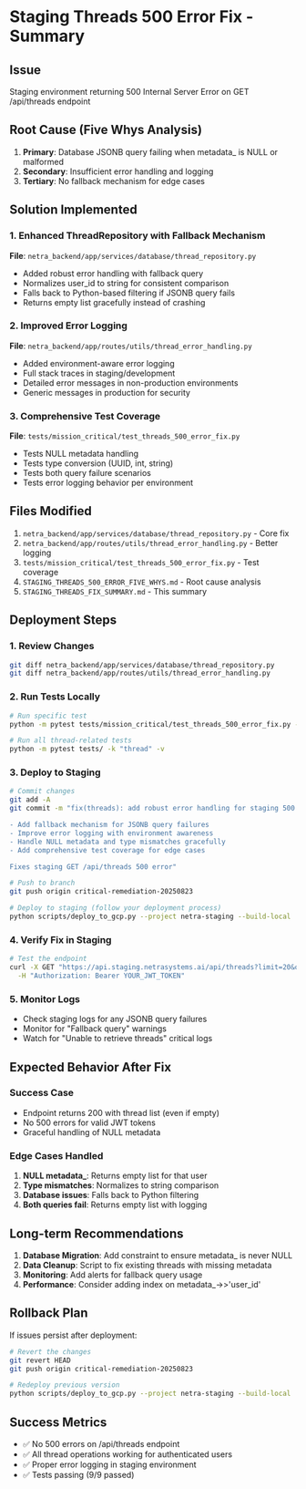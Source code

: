 # Staging Threads 500 Error Fix - Summary

## Issue
Staging environment returning 500 Internal Server Error on GET /api/threads endpoint

## Root Cause (Five Whys Analysis)
1. **Primary**: Database JSONB query failing when metadata_ is NULL or malformed
2. **Secondary**: Insufficient error handling and logging
3. **Tertiary**: No fallback mechanism for edge cases

## Solution Implemented

### 1. Enhanced ThreadRepository with Fallback Mechanism
**File**: `netra_backend/app/services/database/thread_repository.py`

- Added robust error handling with fallback query
- Normalizes user_id to string for consistent comparison
- Falls back to Python-based filtering if JSONB query fails
- Returns empty list gracefully instead of crashing

### 2. Improved Error Logging
**File**: `netra_backend/app/routes/utils/thread_error_handling.py`

- Added environment-aware error logging
- Full stack traces in staging/development
- Detailed error messages in non-production environments
- Generic messages in production for security

### 3. Comprehensive Test Coverage
**File**: `tests/mission_critical/test_threads_500_error_fix.py`

- Tests NULL metadata handling
- Tests type conversion (UUID, int, string)
- Tests both query failure scenarios
- Tests error logging behavior per environment

## Files Modified
1. `netra_backend/app/services/database/thread_repository.py` - Core fix
2. `netra_backend/app/routes/utils/thread_error_handling.py` - Better logging
3. `tests/mission_critical/test_threads_500_error_fix.py` - Test coverage
4. `STAGING_THREADS_500_ERROR_FIVE_WHYS.md` - Root cause analysis
5. `STAGING_THREADS_FIX_SUMMARY.md` - This summary

## Deployment Steps

### 1. Review Changes
```bash
git diff netra_backend/app/services/database/thread_repository.py
git diff netra_backend/app/routes/utils/thread_error_handling.py
```

### 2. Run Tests Locally
```bash
# Run specific test
python -m pytest tests/mission_critical/test_threads_500_error_fix.py -v

# Run all thread-related tests
python -m pytest tests/ -k "thread" -v
```

### 3. Deploy to Staging
```bash
# Commit changes
git add -A
git commit -m "fix(threads): add robust error handling for staging 500 errors

- Add fallback mechanism for JSONB query failures
- Improve error logging with environment awareness
- Handle NULL metadata and type mismatches gracefully
- Add comprehensive test coverage for edge cases

Fixes staging GET /api/threads 500 error"

# Push to branch
git push origin critical-remediation-20250823

# Deploy to staging (follow your deployment process)
python scripts/deploy_to_gcp.py --project netra-staging --build-local
```

### 4. Verify Fix in Staging
```bash
# Test the endpoint
curl -X GET "https://api.staging.netrasystems.ai/api/threads?limit=20&offset=0" \
  -H "Authorization: Bearer YOUR_JWT_TOKEN"
```

### 5. Monitor Logs
- Check staging logs for any JSONB query failures
- Monitor for "Fallback query" warnings
- Watch for "Unable to retrieve threads" critical logs

## Expected Behavior After Fix

### Success Case
- Endpoint returns 200 with thread list (even if empty)
- No 500 errors for valid JWT tokens
- Graceful handling of NULL metadata

### Edge Cases Handled
1. **NULL metadata_**: Returns empty list for that user
2. **Type mismatches**: Normalizes to string comparison
3. **Database issues**: Falls back to Python filtering
4. **Both queries fail**: Returns empty list with logging

## Long-term Recommendations

1. **Database Migration**: Add constraint to ensure metadata_ is never NULL
2. **Data Cleanup**: Script to fix existing threads with missing metadata
3. **Monitoring**: Add alerts for fallback query usage
4. **Performance**: Consider adding index on metadata_->>'user_id'

## Rollback Plan
If issues persist after deployment:
```bash
# Revert the changes
git revert HEAD
git push origin critical-remediation-20250823

# Redeploy previous version
python scripts/deploy_to_gcp.py --project netra-staging --build-local
```

## Success Metrics
- ✅ No 500 errors on /api/threads endpoint
- ✅ All thread operations working for authenticated users
- ✅ Proper error logging in staging environment
- ✅ Tests passing (9/9 passed)
